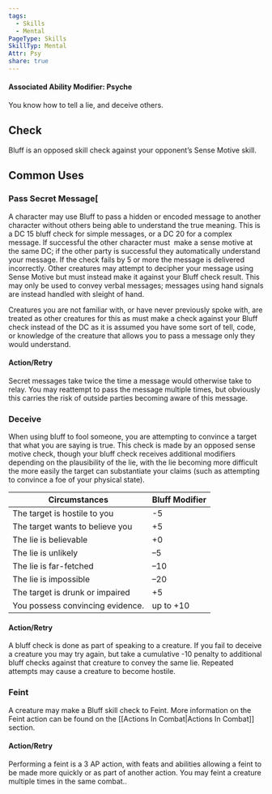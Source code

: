 ```yaml
---
tags:
  - Skills
  - Mental
PageType: Skills
SkillTyp: Mental
Attr: Psy
share: true
---
```

#### Associated Ability Modifier: Psyche
You know how to tell a lie, and deceive others.
## Check

Bluff is an opposed skill check against your opponent’s Sense Motive skill.
## Common Uses

### Pass Secret Message[

A character may use Bluff to pass a hidden or encoded message to another character without others being able to understand the true meaning. This is a DC 15 bluff check for simple messages, or a DC 20 for a complex message. If successful the other character must  make a sense motive at the same DC; if the other party is successful they automatically understand your message. If the check fails by 5 or more the message is delivered incorrectly. Other creatures may attempt to decipher your message using Sense Motive but must instead make it against your Bluff check result. This may only be used to convey verbal messages; messages using hand signals are instead handled with sleight of hand.

Creatures you are not familiar with, or have never previously spoke with, are treated as other creatures for this as must make a check against your Bluff check instead of the DC as it is assumed you have some sort of tell, code, or knowledge of the creature that allows you to pass a message only they would understand.

#### Action/Retry

Secret messages take twice the time a message would otherwise take to relay. You may reattempt to pass the message multiple times, but obviously this carries the risk of outside parties becoming aware of this message.

### Deceive

When using bluff to fool someone, you are attempting to convince a target that what you are saying is true. This check is made by an opposed sense motive check, though your bluff check receives additional modifiers depending on the plausibility of the lie, with the lie becoming more difficult the more easily the target can substantiate your claims (such as attempting to convince a foe of your physical state).

|Circumstances|Bluff Modifier|
|---|---|
|The target is hostile to you|-5|
|The target wants to believe you|+5|
|The lie is believable|+0|
|The lie is unlikely|–5|
|The lie is far-fetched|–10|
|The lie is impossible|–20|
|The target is drunk or impaired|+5|
|You possess convincing evidence.|up to +10|

#### Action/Retry

A bluff check is done as part of speaking to a creature. If you fail to deceive a creature you may try again, but take a cumulative -10 penalty to additional bluff checks against that creature to convey the same lie. Repeated attempts may cause a creature to become hostile.

### Feint

A creature may make a Bluff skill check to Feint. More information on the Feint action can be found on the [[Actions In Combat|Actions In Combat]] section.

#### Action/Retry

Performing a feint is a 3 AP action, with feats and abilities allowing a feint to be made more quickly or as part of another action. You may feint a creature multiple times in the same combat..